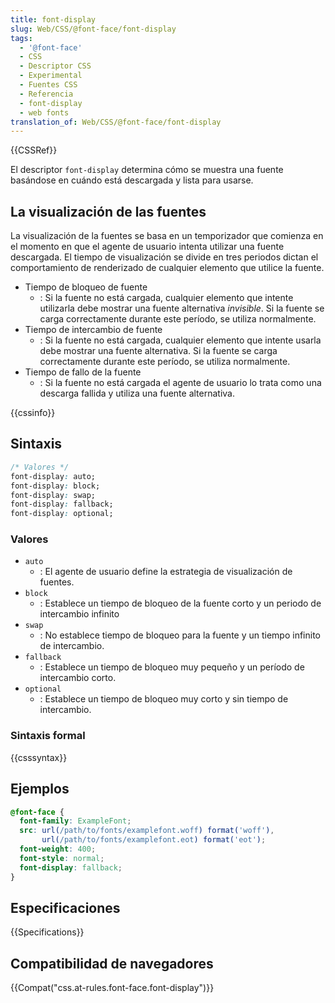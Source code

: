 ```yaml
---
title: font-display
slug: Web/CSS/@font-face/font-display
tags:
  - '@font-face'
  - CSS
  - Descriptor CSS
  - Experimental
  - Fuentes CSS
  - Referencia
  - font-display
  - web fonts
translation_of: Web/CSS/@font-face/font-display
---
```


{{CSSRef}}

El descriptor `font-display` determina cómo se muestra una fuente basándose en cuándo está descargada y lista para usarse.

## La visualización de las fuentes

La visualización de la fuentes se basa en un temporizador que comienza en el momento en que el agente de usuario intenta utilizar una fuente descargada. El tiempo de visualización se divide en tres periodos dictan el comportamiento de renderizado de cualquier elemento que utilice la fuente.

- Tiempo de bloqueo de fuente
  - : Si la fuente no está cargada, cualquier elemento que intente utilizarla debe mostrar una fuente alternativa _invisible_. Si la fuente se carga correctamente durante este período, se utiliza normalmente.
- Tiempo de intercambio de fuente
  - : Si la fuente no está cargada, cualquier elemento que intente usarla debe mostrar una fuente alternativa. Si la fuente se carga correctamente durante este período, se utiliza normalmente.
- Tiempo de fallo de la fuente
  - : Si la fuente no está cargada el agente de usuario lo trata como una descarga fallida y utiliza una fuente alternativa.

{{cssinfo}}

## Sintaxis

```css
/* Valores */
font-display: auto;
font-display: block;
font-display: swap;
font-display: fallback;
font-display: optional;
```

### Valores

- `auto`
  - : El agente de usuario define la estrategia de visualización de fuentes.
- `block`
  - : Establece un tiempo de bloqueo de la fuente corto y un periodo de intercambio infinito
- `swap`
  - : No establece tiempo de bloqueo para la fuente y un tiempo infinito de intercambio.
- `fallback`
  - : Establece un tiempo de bloqueo muy pequeño y un período de intercambio corto.
- `optional`
  - : Establece un tiempo de bloqueo muy corto y sin tiempo de intercambio.

### Sintaxis formal

{{csssyntax}}

## Ejemplos

```css
@font-face {
  font-family: ExampleFont;
  src: url(/path/to/fonts/examplefont.woff) format('woff'),
       url(/path/to/fonts/examplefont.eot) format('eot');
  font-weight: 400;
  font-style: normal;
  font-display: fallback;
}
```

## Especificaciones

{{Specifications}}

## Compatibilidad de navegadores

{{Compat("css.at-rules.font-face.font-display")}}
